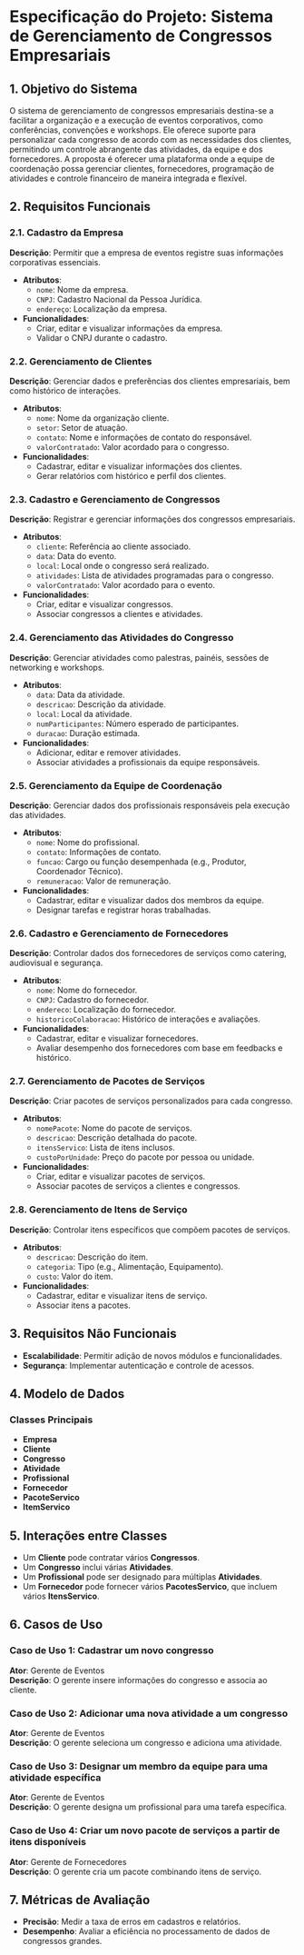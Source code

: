 
# Especificação do Projeto: Sistema de Gerenciamento de Congressos Empresariais

## 1. Objetivo do Sistema
O sistema de gerenciamento de congressos empresariais destina-se a facilitar a organização e a execução de eventos corporativos, como conferências, convenções e workshops. Ele oferece suporte para personalizar cada congresso de acordo com as necessidades dos clientes, permitindo um controle abrangente das atividades, da equipe e dos fornecedores. A proposta é oferecer uma plataforma onde a equipe de coordenação possa gerenciar clientes, fornecedores, programação de atividades e controle financeiro de maneira integrada e flexível.

## 2. Requisitos Funcionais

### 2.1. Cadastro da Empresa
**Descrição**: Permitir que a empresa de eventos registre suas informações corporativas essenciais.
- **Atributos**:
  - `nome`: Nome da empresa.
  - `CNPJ`: Cadastro Nacional da Pessoa Jurídica.
  - `endereço`: Localização da empresa.
- **Funcionalidades**:
  - Criar, editar e visualizar informações da empresa.
  - Validar o CNPJ durante o cadastro.

### 2.2. Gerenciamento de Clientes
**Descrição**: Gerenciar dados e preferências dos clientes empresariais, bem como histórico de interações.
- **Atributos**:
  - `nome`: Nome da organização cliente.
  - `setor`: Setor de atuação.
  - `contato`: Nome e informações de contato do responsável.
  - `valorContratado`: Valor acordado para o congresso.
- **Funcionalidades**:
  - Cadastrar, editar e visualizar informações dos clientes.
  - Gerar relatórios com histórico e perfil dos clientes.

### 2.3. Cadastro e Gerenciamento de Congressos
**Descrição**: Registrar e gerenciar informações dos congressos empresariais.
- **Atributos**:
  - `cliente`: Referência ao cliente associado.
  - `data`: Data do evento.
  - `local`: Local onde o congresso será realizado.
  - `atividades`: Lista de atividades programadas para o congresso.
  - `valorContratado`: Valor acordado para o evento.
- **Funcionalidades**:
  - Criar, editar e visualizar congressos.
  - Associar congressos a clientes e atividades.

### 2.4. Gerenciamento das Atividades do Congresso
**Descrição**: Gerenciar atividades como palestras, painéis, sessões de networking e workshops.
- **Atributos**:
  - `data`: Data da atividade.
  - `descricao`: Descrição da atividade.
  - `local`: Local da atividade.
  - `numParticipantes`: Número esperado de participantes.
  - `duracao`: Duração estimada.
- **Funcionalidades**:
  - Adicionar, editar e remover atividades.
  - Associar atividades a profissionais da equipe responsáveis.

### 2.5. Gerenciamento da Equipe de Coordenação
**Descrição**: Gerenciar dados dos profissionais responsáveis pela execução das atividades.
- **Atributos**:
  - `nome`: Nome do profissional.
  - `contato`: Informações de contato.
  - `funcao`: Cargo ou função desempenhada (e.g., Produtor, Coordenador Técnico).
  - `remuneracao`: Valor de remuneração.
- **Funcionalidades**:
  - Cadastrar, editar e visualizar dados dos membros da equipe.
  - Designar tarefas e registrar horas trabalhadas.

### 2.6. Cadastro e Gerenciamento de Fornecedores
**Descrição**: Controlar dados dos fornecedores de serviços como catering, audiovisual e segurança.
- **Atributos**:
  - `nome`: Nome do fornecedor.
  - `CNPJ`: Cadastro do fornecedor.
  - `endereco`: Localização do fornecedor.
  - `historicoColaboracao`: Histórico de interações e avaliações.
- **Funcionalidades**:
  - Cadastrar, editar e visualizar fornecedores.
  - Avaliar desempenho dos fornecedores com base em feedbacks e histórico.

### 2.7. Gerenciamento de Pacotes de Serviços
**Descrição**: Criar pacotes de serviços personalizados para cada congresso.
- **Atributos**:
  - `nomePacote`: Nome do pacote de serviços.
  - `descricao`: Descrição detalhada do pacote.
  - `itensServico`: Lista de itens inclusos.
  - `custoPorUnidade`: Preço do pacote por pessoa ou unidade.
- **Funcionalidades**:
  - Criar, editar e visualizar pacotes de serviços.
  - Associar pacotes de serviços a clientes e congressos.

### 2.8. Gerenciamento de Itens de Serviço
**Descrição**: Controlar itens específicos que compõem pacotes de serviços.
- **Atributos**:
  - `descricao`: Descrição do item.
  - `categoria`: Tipo (e.g., Alimentação, Equipamento).
  - `custo`: Valor do item.
- **Funcionalidades**:
  - Cadastrar, editar e visualizar itens de serviço.
  - Associar itens a pacotes.

## 3. Requisitos Não Funcionais
- **Escalabilidade**: Permitir adição de novos módulos e funcionalidades.
- **Segurança**: Implementar autenticação e controle de acessos.

## 4. Modelo de Dados
### Classes Principais
- **Empresa**
- **Cliente**
- **Congresso**
- **Atividade**
- **Profissional**
- **Fornecedor**
- **PacoteServico**
- **ItemServico**

## 5. Interações entre Classes
- Um **Cliente** pode contratar vários **Congressos**.
- Um **Congresso** inclui várias **Atividades**.
- Um **Profissional** pode ser designado para múltiplas **Atividades**.
- Um **Fornecedor** pode fornecer vários **PacotesServico**, que incluem vários **ItensServico**.

## 6. Casos de Uso

### Caso de Uso 1: Cadastrar um novo congresso
**Ator**: Gerente de Eventos  
**Descrição**: O gerente insere informações do congresso e associa ao cliente.

### Caso de Uso 2: Adicionar uma nova atividade a um congresso
**Ator**: Gerente de Eventos  
**Descrição**: O gerente seleciona um congresso e adiciona uma atividade.

### Caso de Uso 3: Designar um membro da equipe para uma atividade específica
**Ator**: Gerente de Eventos  
**Descrição**: O gerente designa um profissional para uma tarefa específica.

### Caso de Uso 4: Criar um novo pacote de serviços a partir de itens disponíveis
**Ator**: Gerente de Fornecedores  
**Descrição**: O gerente cria um pacote combinando itens de serviço.

## 7. Métricas de Avaliação
- **Precisão**: Medir a taxa de erros em cadastros e relatórios.
- **Desempenho**: Avaliar a eficiência no processamento de dados de congressos grandes.
